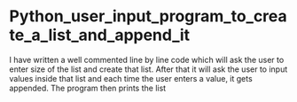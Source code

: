 # Python_user_input_program_to_create_a_list_and_append_it
I have written a well commented line by line code which will ask the user to enter size of the list and create that list. After that it will ask the user to input values inside that list and each time the user enters a value, it gets appended. The program then prints the list
